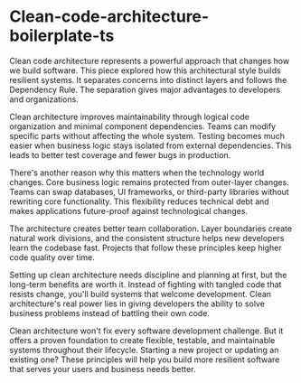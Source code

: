 # Clean-code-architecture-boilerplate-ts

Clean code architecture represents a powerful approach that changes how we build software. This piece explored how this architectural style builds resilient systems. It separates concerns into distinct layers and follows the Dependency Rule. The separation gives major advantages to developers and organizations.

Clean architecture improves maintainability through logical code organization and minimal component dependencies. Teams can modify specific parts without affecting the whole system. Testing becomes much easier when business logic stays isolated from external dependencies. This leads to better test coverage and fewer bugs in production.

There's another reason why this matters when the technology world changes. Core business logic remains protected from outer-layer changes. Teams can swap databases, UI frameworks, or third-party libraries without rewriting core functionality. This flexibility reduces technical debt and makes applications future-proof against technological changes.

The architecture creates better team collaboration. Layer boundaries create natural work divisions, and the consistent structure helps new developers learn the codebase fast. Projects that follow these principles keep higher code quality over time.

Setting up clean architecture needs discipline and planning at first, but the long-term benefits are worth it. Instead of fighting with tangled code that resists change, you'll build systems that welcome development. Clean architecture's real power lies in giving developers the ability to solve business problems instead of battling their own code.

Clean architecture won't fix every software development challenge. But it offers a proven foundation to create flexible, testable, and maintainable systems throughout their lifecycle. Starting a new project or updating an existing one? These principles will help you build more resilient software that serves your users and business needs better.
